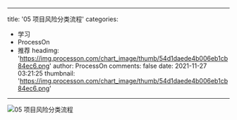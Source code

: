 
---
title: '05 项目风险分类流程'
categories: 
 - 学习
 - ProcessOn
 - 推荐
headimg: 'https://img.processon.com/chart_image/thumb/54d1daede4b006eb1cb84ec6.png'
author: ProcessOn
comments: false
date: 2021-11-27 03:21:25
thumbnail: 'https://img.processon.com/chart_image/thumb/54d1daede4b006eb1cb84ec6.png'
---

<div>   
<img class="thumb" alt="05 项目风险分类流程" src="https://img.processon.com/chart_image/thumb/54d1daede4b006eb1cb84ec6.png" referrerpolicy="no-referrer">
<p></p>  
</div>
            